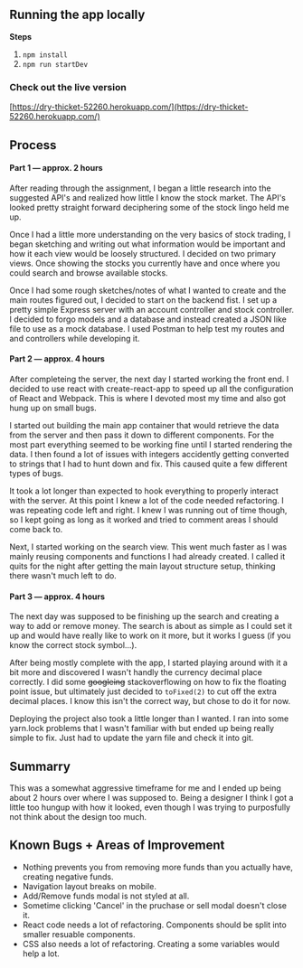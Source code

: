 ## Running the app locally

__Steps__
1) `npm install`
2) `npm run startDev`



### Check out the live version
[https://dry-thicket-52260.herokuapp.com/](https://dry-thicket-52260.herokuapp.com/)


## Process

#### Part 1 — approx. 2 hours

After reading through the assignment, I began a little research into the suggested API's and realized how little I know the stock market. The API's looked pretty straight forward deciphering some of the stock lingo held me up.

Once I had a little more understanding on the very basics of stock trading, I began sketching and writing out what information would be important and how it each view would be loosely structured. I decided on two primary views. Once showing the stocks you currently have and once where you could search and browse available stocks.

Once I had some rough sketches/notes of what I wanted to create and the main routes figured out, I decided to start on the backend fist. I set up a pretty simple Express server with an account controller and stock controller. I decided to forgo models and a database and instead created a JSON like file to use as a mock database. I used Postman to help test my routes and and controllers while developing it.


#### Part 2 — approx. 4 hours

After completeing the server, the next day I started working the front end. I decided to use react with create-react-app to speed up all the configuration of React and Webpack. This is where I devoted most my time and also got hung up on small bugs.

I started out building the main app container that would retrieve the data from the server and then pass it down to different components. For the most part everything seemed to be working fine until I started rendering the data. I then found a lot of issues with integers accidently getting converted to strings that I had to hunt down and fix. This caused quite a few different types of bugs.

It took a lot longer than expected to hook everything to properly interact with the server. At this point I knew a lot of the code needed refactoring. I was repeating code left and right. I knew I was running out of time though, so I kept going as long as it worked and tried to comment areas I should come back to.

Next, I started working on the search view. This went much faster as I was mainly reusing components and functions I had already created. I called it quits for the night after getting the main layout structure setup, thinking there wasn't much left to do.

#### Part 3 — approx. 4 hours

The next day was supposed to be finishing up the search and creating a way to add or remove money. The search is about as simple as I could set it up and would have really like to work on it more, but it works I guess (if you know the correct stock symbol...).

After being mostly complete with the app, I started playing around with it a bit more and discovered I wasn't handly the currency decimal place correctly. I did some ~~googleing~~ stackoverflowing on how to fix the floating point issue, but ultimately just decided to `toFixed(2)` to cut off the extra decimal places. I know this isn't the correct way, but chose to do it for now.

Deploying the project also took a little longer than I wanted. I ran into some yarn.lock problems that I wasn't familiar with but ended up being really simple to fix. Just had to update the yarn file and check it into git.

## Summarry

This was a somewhat aggressive timeframe for me and I ended up being about 2 hours over where I was supposed to. Being a designer I think I got a little too hungup with how it looked, even though I was trying to purposfully not think about the design too much.

## Known Bugs + Areas of Improvement
- Nothing prevents you from removing more funds than you actually have, creating negative funds.
- Navigation layout breaks on mobile.
- Add/Remove funds modal is not styled at all.
- Sometime clicking 'Cancel' in the pruchase or sell modal doesn't close it.
- React code needs a lot of refactoring. Components should be split into smaller resuable components.
- CSS also needs a lot of refactoring. Creating a some variables would help a lot.
